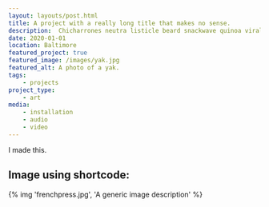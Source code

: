 ```yaml
---
layout: layouts/post.html
title: A project with a really long title that makes no sense. 
description:  Chicharrones neutra listicle beard snackwave quinoa viral squid tacos single-origin coffee
date: 2020-01-01
location: Baltimore
featured_project: true
featured_image: /images/yak.jpg
featured_alt: A photo of a yak.
tags: 
    - projects
project_type:
    - art
media: 
    - installation
    - audio
    - video
---
```


I made this.

## Image using shortcode:

{% img 'frenchpress.jpg', 'A generic image description' %}